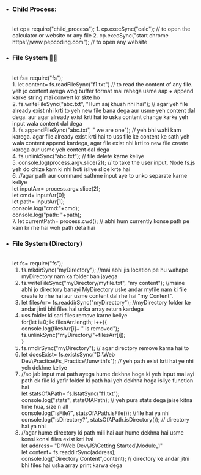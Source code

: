 * <h3> Child Process: </h3>
   <br>let cp= require("child_process");
   1. cp.execSync("calc");  // to open the calculator or website or any file
   2. cp.execSync("start chrome https:\\www.pepcoding.com"); // to open any website

* <h3>File System 🤸‍♂️</h3>
   <br>let fs= require("fs");
       <br>1. let content= fs.readFileSync("f1.txt") // to read the content of any file. yeh jo content ayega wog buffer format mai rahega usme aap + append karke string mai convert kr skte ho
       <br> 2. fs.writeFileSync("abc.txt", "Hum aaj khush nhi hai"); // agar yeh file already exist nhi krti to yeh new file bana dega aur usme yeh content dal dega. aur agar already exist       krti hai to uska content change karke yeh input wala content dal dega
       <br> 3. fs.appendFileSync("abc.txt", " we are one"); // yeh bhi wahi kam karega. agar file already exist krti hai to uss file ke content ke sath yeh wala content append kardega,          agar file exist nhi krti to new file create karega aur usme yeh content dal dega
       <br> 4. fs.unlinkSync("abc.txt"); // file delete karne keliye
       <br> 5. console.log(process.argv.slice(2)); // to take the user input, Node fs.js yeh do chize kam ki nhi hoti isliye slice krte hai
       <br> 6. //agar path aur command sathme input aye to unko separate karne keliye
         <br> let inputArr= process.argv.slice(2);
         <br> let cmd= inputArr[0];
         <br> let path= inputArr[1];
         <br> console.log("cmd:"+cmd);
         <br> console.log("path: "+path);
       <br> 7. let currentPath= process.cwd(); // abhi hum currently konse path pe kam kr rhe hai woh path deta hai 

* <h3>File System (Directory) </h3>
   <br>let fs= require("fs");
    
   1. fs.mkdirSync("myDirectory"); //mai abhi jis location pe hu wahape myDirectory nam ka folder ban jayega
   2. fs.writeFileSync("myDirectory/myfile.txt", "my content"); //maine abhi jo directory banayi MyDirectory uske andar myfile nam ki file create kr rhe hai aur usme content dal rhe hai "my Content".
   3. let filesArr= fs.readdirSync("myDirectory"); //myDirectory folder ke andar jinti bhi files hai unka array return kardega
   4. uss folder ki sari files remove karne keliye
    <br> for(let i=0; i< filesArr.length; i++){
   <br> console.log(filesArr[i]+ " is removed");
    <br> fs.unlinkSync("myDirectory/"+filesArr[i]);
<br>} 
   5. fs.rmdirSync("myDirectory"); // agar directory remove karna hai to
   6. let doesExist= fs.existsSync("D:\\Web Dev\\Practice\\Fs_Practice\\funwithfs"); // yeh path exist krti hai ye nhi yeh dekhne keliye
   7. //so jab input mai path ayega hume dekhna hoga ki yeh input mai ayi path ek file ki yafir folder ki path hai yeh dekhna hoga isliye function hai
    <br>let statsOfAPath= fs.lstatSync("f1.txt");
    <br>console.log("stats", statsOfAPath); // yeh pura stats dega jaise kitna time hua, size n all
    <br>console.log("isFile?", statsOfAPath.isFile()); //file hai ya nhi 
    <br>console.log("isDirectory?", statsOfAPath.isDirectory()); // directory hai ya nhi
   8. //agar hume directory ki path mili hai aur hume dekhna hai usme konsi konsi files exist krti hai
     <br>let address= "D:\\Web Dev\\JS\\Getting Started\\Module_1"
     <br>let content= fs.readdirSync(address);
     <br>console.log("Directory Content",content); // directory ke andar jitni bhi files hai uska array print karwa dega


      
